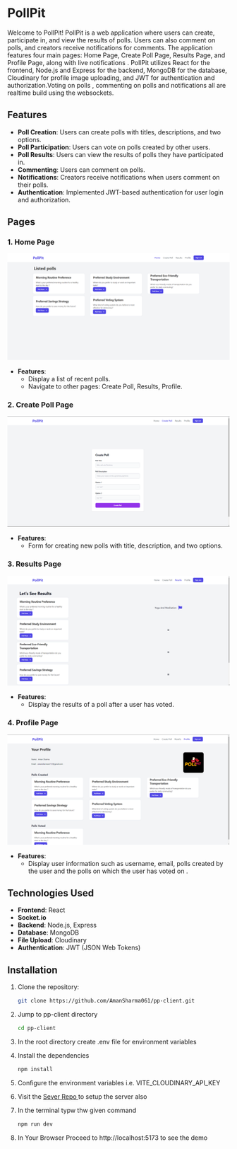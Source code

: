 # PollPit

Welcome to PollPit! PollPit is a web application where users can create, participate in, and view the results of polls. Users can also comment on polls, and creators receive notifications for comments. The application features four main pages: Home Page, Create Poll Page, Results Page, and Profile Page, along with live notifications . PollPit utilizes React for the frontend, Node.js and Express for the backend, MongoDB for the database, Cloudinary for profile image uploading, and JWT for authentication and authorization.Voting on polls , commenting on polls and notifications all are realtime build using the websockets.

## Features

- **Poll Creation**: Users can create polls with titles, descriptions, and two options.
- **Poll Participation**: Users can vote on polls created by other users.
- **Poll Results**: Users can view the results of polls they have participated in.
- **Commenting**: Users can comment on polls.
- **Notifications**: Creators receive notifications when users comment on their polls.
- **Authentication**: Implemented JWT-based authentication for user login and authorization.

## Pages

### 1. Home Page

![Home Page](/public/home_page.png)

- **Features**:
  - Display a list of recent polls.
  - Navigate to other pages: Create Poll, Results, Profile.

### 2. Create Poll Page

![Create Poll Page](/public/create_poll_page.png)

- **Features**:
  - Form for creating new polls with title, description, and two options.

### 3. Results Page

![Results Page](./public/results_page.png)

- **Features**:
  - Display the results of a poll after a user has voted.

### 4. Profile Page

![Profile Page](/public//profile_page.png)

- **Features**:
  - Display user information such as username, email, polls created by the user and the polls on which the user has voted on .

## Technologies Used

- **Frontend**: React
- **Socket.io** 
- **Backend**: Node.js, Express
- **Database**: MongoDB
- **File Upload**: Cloudinary
- **Authentication**: JWT (JSON Web Tokens)

## Installation

1. Clone the repository:

   ```bash
   git clone https://github.com/AmanSharma061/pp-client.git
   ```
   
2. Jump to pp-client directory
   ```bash
   cd pp-client
   ```
   
   
3. In the root directory create .env file for environment variables

4. Install the dependencies 
   ```bash
   npm install
   ```
5. Configure the environment variables i.e. VITE_CLOUDINARY_API_KEY

6. Visit the [Sever Repo ](https://github.com/AmanSharma061/pp-server) to setup the server also 

7. In the terminal typw thw given command
   ```bash
   npm run dev
   ```
8. In Your Browser Proceed to http://localhost:5173 to see the demo 
   
